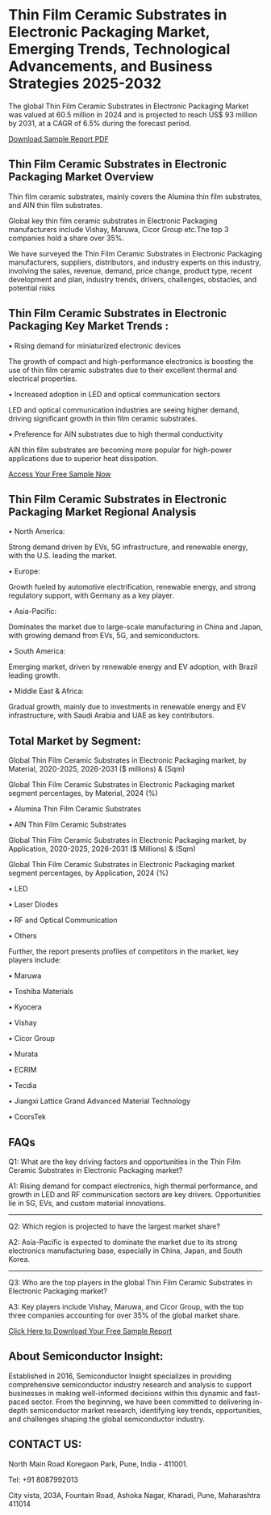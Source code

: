 <h1>Thin Film Ceramic Substrates in Electronic Packaging Market, Emerging Trends, Technological Advancements, and Business Strategies 2025-2032</h1>

The global Thin Film Ceramic Substrates in Electronic Packaging Market was valued at 60.5 million in 2024 and is projected to reach US$ 93 million by 2031, at a CAGR of 6.5% during the forecast period.

[Download Sample Report PDF](https://semiconductorinsight.com/download-sample-report/?product_id=90858)

<h2>Thin Film Ceramic Substrates in Electronic Packaging Market Overview</h2>

Thin film ceramic substrates, mainly covers the Alumina thin film substrates, and AlN thin film substrates.

Global key thin film ceramic substrates in Electronic Packaging manufacturers include Vishay, Maruwa, Cicor Group etc.The top 3 companies hold a share over 35%.

We have surveyed the Thin Film Ceramic Substrates in Electronic Packaging manufacturers, suppliers, distributors, and industry experts on this industry, involving the sales, revenue, demand, price change, product type, recent development and plan, industry trends, drivers, challenges, obstacles, and potential risks

<h2>Thin Film Ceramic Substrates in Electronic Packaging Key Market Trends  :</h2>

•	Rising demand for miniaturized electronic devices

The growth of compact and high-performance electronics is boosting the use of thin film ceramic substrates due to their excellent thermal and electrical properties.

•	Increased adoption in LED and optical communication sectors

LED and optical communication industries are seeing higher demand, driving significant growth in thin film ceramic substrates.

•	Preference for AlN substrates due to high thermal conductivity

AlN thin film substrates are becoming more popular for high-power applications due to superior heat dissipation.

[Access Your Free Sample Now
](https://semiconductorinsight.com/report/thin-film-ceramic-substrates-in-electronic-packaging-market-size/)

<h2>Thin Film Ceramic Substrates in Electronic Packaging Market Regional Analysis</h2>

•	North America:

Strong demand driven by EVs, 5G infrastructure, and renewable energy, with the U.S. leading the market.

•	Europe:

Growth fueled by automotive electrification, renewable energy, and strong regulatory support, with Germany as a key player.

•	Asia-Pacific:

Dominates the market due to large-scale manufacturing in China and Japan, with growing demand from EVs, 5G, and semiconductors.

•	South America:

Emerging market, driven by renewable energy and EV adoption, with Brazil leading growth.

•	Middle East & Africa:

Gradual growth, mainly due to investments in renewable energy and EV infrastructure, with Saudi Arabia and UAE as key contributors.

<h2>Total Market by Segment:</h2>

Global Thin Film Ceramic Substrates in Electronic Packaging market, by Material, 2020-2025, 2026-2031 ($ millions) & (Sqm)

Global Thin Film Ceramic Substrates in Electronic Packaging market segment percentages, by Material, 2024 (%)

•	Alumina Thin Film Ceramic Substrates

•	AlN Thin Film Ceramic Substrates

Global Thin Film Ceramic Substrates in Electronic Packaging market, by Application, 2020-2025, 2026-2031 ($ Millions) & (Sqm)

Global Thin Film Ceramic Substrates in Electronic Packaging market segment percentages, by Application, 2024 (%)

•	LED

•	Laser Diodes

•	RF and Optical Communication

•	Others

Further, the report presents profiles of competitors in the market, key players include:

•	Maruwa

•	Toshiba Materials

•	Kyocera

•	Vishay

•	Cicor Group

•	Murata

•	ECRIM

•	Tecdia

•	Jiangxi Lattice Grand Advanced Material Technology

•	CoorsTek

<h2>FAQs</h2>

Q1: What are the key driving factors and opportunities in the Thin Film Ceramic Substrates in Electronic Packaging market?

A1: Rising demand for compact electronics, high thermal performance, and growth in LED and RF communication sectors are key drivers. Opportunities lie in 5G, EVs, and custom material innovations.
________________________________________

Q2: Which region is projected to have the largest market share?

A2: Asia-Pacific is expected to dominate the market due to its strong electronics manufacturing base, especially in China, Japan, and South Korea.

________________________________________

Q3: Who are the top players in the global Thin Film Ceramic Substrates in Electronic Packaging market?

A3: Key players include Vishay, Maruwa, and Cicor Group, with the top three companies accounting for over 35% of the global market share.

[Click Here to Download Your Free Sample Report 
](https://semiconductorinsight.com/download-sample-report/?product_id=90858)

<h2>About Semiconductor Insight:</h2>

Established in 2016, Semiconductor Insight specializes in providing comprehensive semiconductor industry research and analysis to support businesses in making well-informed decisions within this dynamic and fast-paced sector. From the beginning, we have been committed to delivering in-depth semiconductor market research, identifying key trends, opportunities, and challenges shaping the global semiconductor industry.

<h2>CONTACT US:</h2>

North Main Road Koregaon Park, Pune, India - 411001.

Tel: +91 8087992013

City vista, 203A, Fountain Road, Ashoka Nagar, Kharadi, Pune, Maharashtra 411014


